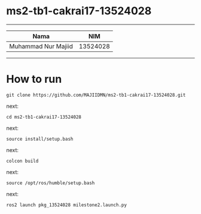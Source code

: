 # ms2-tb1-cakrai17-13524028
---
|Nama|NIM|
|----|---|
|Muhammad Nur Majiid|13524028|
---
# How to run

```
git clone https://github.com/MAJIIDMN/ms2-tb1-cakrai17-13524028.git
```
next:
```
cd ms2-tb1-cakrai17-13524028
```
next:
```
source install/setup.bash
```
next:
```
colcon build
```
next:
```
source /opt/ros/humble/setup.bash
```
next:
```
ros2 launch pkg_13524028 milestone2.launch.py
```